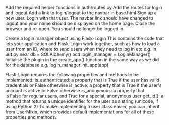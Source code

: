 Add the required helper functions in auth/routes.py
Add the routes for login and logout
Add a link to login/logout to the navbar in base.html
Sign up a new user. Login with that user. The navbar link should have changed to logout and your name should be displayed on the home page.
Close the browser and re-open. You should no longer be logged in.




Create a login manager object using Flask-Login
This contains the code that lets your application and Flask-Login work together, such as how to load a user from an ID, where to send users when they need to log in etc
e.g. in __init__.py near db = SQLAlchemy() add login_manager = LoginManager()
Initialise the plugin in the create_app() function in the same way as we did for the database e.g. login_manager.init_app(app)

Flask-Login requires the following properties and methods to be implemented:
is_authenticated: a property that is True if the user has valid credentials or False otherwise
is_active: a property that is True if the user's account is active or False otherwise
is_anonymous: a property that is False for regular users, and True for a special, anonymous user
get_id(): a method that returns a unique identifier for the user as a string (unicode, if using Python 2)
To make implementing a user class easier, you can inherit from UserMixin, which provides default implementations for all of these properties and methods.